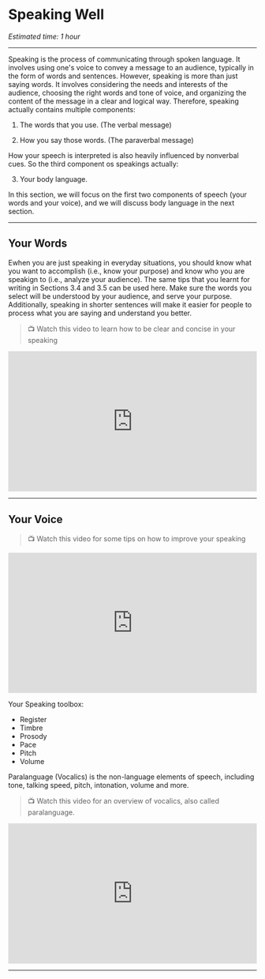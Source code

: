 # Speaking Well
*Estimated time: 1 hour*

---

Speaking is the process of communicating through spoken language. It involves using one's voice to convey a message to an audience, typically in the form of words and sentences. However, speaking is more than just saying words. It involves considering the needs and interests of the audience, choosing the right words and tone of voice, and organizing the content of the message in a clear and logical way. Therefore, speaking actually contains multiple components:

1) The words that you use. (The verbal message)

2) How you say those words. (The paraverbal message)

How your speech is interpreted is also heavily influenced by nonverbal cues. So the third component os speakings actually:

3) Your body language. 

In this section, we will focus on the first two components of speech (your words and your voice), and we will discuss body language in the next section.

---

## Your Words

Ewhen you are just speaking in everyday situations, you should know what you want to accomplish (i.e., know your purpose) and know who you are speakign to (i.e., analyze your audience). The same tips that you learnt for writing in Sections 3.4 and 3.5 can be used here. Make sure the words you select will be understood by your audience, and serve your purpose. Additionally, speaking in shorter sentences will make it easier for people to process what you are saying and understand you better.


> 📺 Watch this video to learn how to be clear and concise in your speaking

<div style="position: relative; padding-bottom: 56.25%; height: 0;"><iframe src="https://www.youtube.com/embed/QBrtY48kaus" title="YouTube video player" frameborder="0" allow="accelerometer; autoplay; clipboard-write; encrypted-media; gyroscope; picture-in-picture" allowfullscreen style="position: absolute; top: 0; left: 0; width: 100%; height: 100%;"></iframe></div>

---

## Your Voice 

> 📺 Watch this video for some tips on how to improve your speaking

<div style="position: relative; padding-bottom: 56.25%; height: 0;"><iframe src="https://www.youtube.com/embed/eIho2S0ZahI" title="YouTube video player" frameborder="0" allow="accelerometer; autoplay; clipboard-write; encrypted-media; gyroscope; picture-in-picture" allowfullscreen style="position: absolute; top: 0; left: 0; width: 100%; height: 100%;"></iframe></div>

<aside>
  
Your Speaking toolbox:
- Register
- Timbre
- Prosody
- Pace
- Pitch
- Volume

</aside>


Paralanguage (Vocalics) is the non-language elements of speech, including tone, talking speed, pitch, intonation, volume and more.

> 📺 Watch this video for an overview of vocalics, also called paralanguage.

<div style="position: relative; padding-bottom: 56.25%; height: 0;"><iframe src="https://www.youtube.com/embed/zhkeK_yY354" title="YouTube video player" frameborder="0" allow="accelerometer; autoplay; clipboard-write; encrypted-media; gyroscope; picture-in-picture" allowfullscreen style="position: absolute; top: 0; left: 0; width: 100%; height: 100%;"></iframe></div>

---
 
